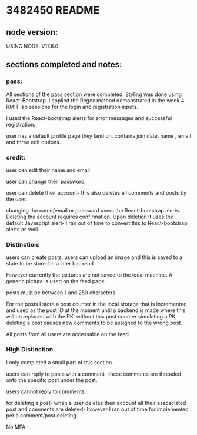 # 3482450 README



## node version:

USING NODE: V17.6.0


## sections completed and notes: 

### pass:

All sections of the pass section were completed. Styling was done using React-Bootstrap. 
I applied the Regex method demonstrated in the week 4 RMIT lab sessions for the login and registration inputs. 


I used the React-bootstrap alerts for error messages and successful registration. 

user has a default profile page they land on. contains join date, name , email and three edit options.

### credit:

user can edit their name and email

user can change their password

user can delete their account- this also deletes all comments and posts by the user. 

changing the name/email or password users the React-bootstrap alerts. Deleting the account requires confirmation. Upon deletion it uses the default Javascript alert- I ran out of time to convert this to React-bootstrap alerts as well. 


### Distinction:

users can create posts. users can upload an image and this is saved to a state to be stored in a later backend. 


However currently the pictures are not saved to the local machine. A generic picture is used on the feed page. 

posts must be between 1 and 250 characters. 

For the posts I store a post counter in the local storage that is incremented and used as the post ID at the moment until a backend is made where this will be replaced with the PK. without this post counter simulating a PK, deleting a post causes new comments to be assigned to the wrong post. 

All posts from all users are accessable on the feed. 


### High Distinction. 

I only completed a small part of this section. 

users can reply to posts with a comment- these comments are threaded onto the specific post under the post. 

users cannot reply to comments.

for deleting a post- when a user deletes their account all their assosciated post and comments are deleted- however I ran out of time for implemented per a comment/post deleting. 

No MFA. 